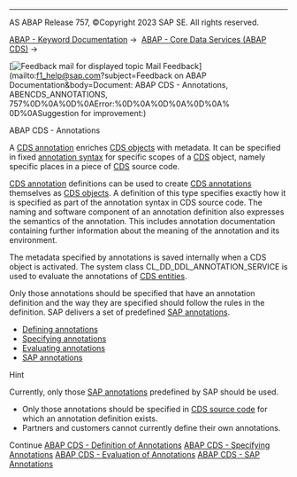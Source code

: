   

* * *

AS ABAP Release 757, ©Copyright 2023 SAP SE. All rights reserved.

[ABAP - Keyword Documentation](javascript:call_link\('abenabap.htm'\)) →  [ABAP - Core Data Services (ABAP CDS)](javascript:call_link\('abencds.htm'\)) → 

 [![](Mail.gif?object=Mail.gif&sap-language=EN "Feedback mail for displayed topic") Mail Feedback](mailto:f1_help@sap.com?subject=Feedback on ABAP Documentation&body=Document: ABAP CDS - Annotations, ABENCDS_ANNOTATIONS, 757%0D%0A%0D%0AError:%0D%0A%0D%0A%0D%0A%
0D%0ASuggestion for improvement:)

ABAP CDS - Annotations

A [CDS annotation](javascript:call_link\('abencds_annotation_glosry.htm'\) "Glossary Entry") enriches [CDS objects](javascript:call_link\('abencds_object_glosry.htm'\) "Glossary Entry") with metadata. It can be specified in fixed [annotation syntax](javascript:call_link\('abencds_annotation_syntax_glosry.htm'\) "Glossary Entry") for specific scopes of a [CDS](javascript:call_link\('abencds_object_glosry.htm'\) "Glossary Entry") object, namely specific places in a piece of [CDS](javascript:call_link\('abencds_source_code_glosry.htm'\) "Glossary Entry") source code.

[CDS annotation](javascript:call_link\('abencds_anno_definition_glosry.htm'\) "Glossary Entry") definitions can be used to create [CDS annotations](javascript:call_link\('abencds_annotation_glosry.htm'\) "Glossary Entry") themselves as [CDS objects](javascript:call_link\('abencds_object_glosry.htm'\) "Glossary Entry"). A definition of this type specifies exactly how it is specified as part of the annotation syntax in CDS source code. The naming and software component of an annotation definition also expresses the semantics of the annotation. This includes annotation documentation containing further information about the meaning of the annotation and its environment.

The metadata specified by annotations is saved internally when a CDS object is activated. The system class CL\_DD\_DDL\_ANNOTATION\_SERVICE is used to evaluate the annotations of [CDS entities](javascript:call_link\('abencds_entity_glosry.htm'\) "Glossary Entry").

Only those annotations should be specified that have an annotation definition and the way they are specified should follow the rules in the definition. SAP delivers a set of predefined [SAP annotations](javascript:call_link\('abensap_annotation_glosry.htm'\) "Glossary Entry").

-   [Defining annotations](javascript:call_link\('abencds_anno_definition.htm'\))
-   [Specifying annotations](javascript:call_link\('abencds_anno_usage.htm'\))
-   [Evaluating annotations](javascript:call_link\('abencds_annotations_analysis.htm'\))
-   [SAP annotations](javascript:call_link\('abencds_annotations_sap.htm'\))

Hint

Currently, only those [SAP annotations](javascript:call_link\('abensap_annotation_glosry.htm'\) "Glossary Entry") predefined by SAP should be used.

-   Only those annotations should be specified in [CDS source code](javascript:call_link\('abencds_source_code_glosry.htm'\) "Glossary Entry") for which an annotation definition exists.
-   Partners and customers cannot currently define their own annotations.

Continue
[ABAP CDS - Definition of Annotations](javascript:call_link\('abencds_anno_definition.htm'\))
[ABAP CDS - Specifying Annotations](javascript:call_link\('abencds_anno_usage.htm'\))
[ABAP CDS - Evaluation of Annotations](javascript:call_link\('abencds_annotations_analysis.htm'\))
[ABAP CDS - SAP Annotations](javascript:call_link\('abencds_annotations_sap.htm'\))